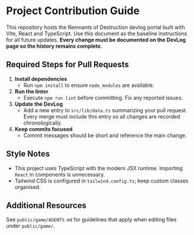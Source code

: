 # Project Contribution Guide

This repository hosts the Remnants of Destruction devlog portal built with Vite, React and TypeScript. Use this document as the baseline instructions for all future updates. **Every change must be documented on the DevLog page so the history remains complete.**

## Required Steps for Pull Requests

1. **Install dependencies**
   - Run `npm install` to ensure `node_modules` are available.
2. **Run the linter**
   - Execute `npm run lint` before committing. Fix any reported issues.
3. **Update the DevLog**
   - Add a new entry to `src/lib/data.ts` summarizing your pull request. Every merge must include this entry so all changes are recorded chronologically.
4. **Keep commits focused**
   - Commit messages should be short and reference the main change.

## Style Notes

- This project uses TypeScript with the modern JSX runtime. Importing `React` in components is unnecessary.
- Tailwind CSS is configured in `tailwind.config.ts`; keep custom classes organised.

## Additional Resources

See `public/game/AGENTS.md` for guidelines that apply when editing files under `public/game/`.
